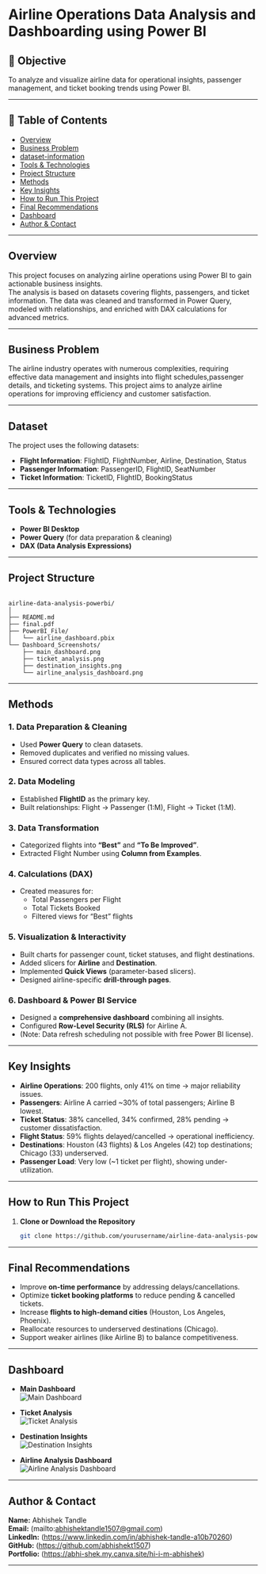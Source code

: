 # Airline Operations Data Analysis and Dashboarding using Power BI   

## 🎯 Objective  
To analyze and visualize airline data for operational insights, passenger management, and ticket booking trends using Power BI. 

---

## 📑 Table of Contents  
 
- <a href="#overview">Overview</a>
- <a href="#business-problem">Business Problem</a>
- <a href="#dataset">dataset-information</a>
- <a href="#tools--technologies">Tools & Technologies</a>
- <a href="#project-structure">Project Structure</a>
- <a href="#methods">Methods</a>
- <a href="#key insights">Key Insights</a>
- <a href="#how-to-run-this-project">How to Run This Project</a>
- <a href="#final-recommendations">Final Recommendations</a>
- <a href="#dashboard">Dashboard</a>
- <a href="#author--contact">Author & Contact</a>


---

<h2><a class="anchor" id="overview"></a>Overview</h2>

This project focuses on analyzing airline operations using Power BI to gain actionable business insights.  
The analysis is based on datasets covering flights, passengers, and ticket information. The data was cleaned and transformed in Power Query, modeled with relationships, and enriched with DAX calculations for advanced metrics.  

---

<h2><a class="anchor" id="business-problem"></a>Business Problem</h2>

The airline industry operates with numerous complexities, requiring effective data
management and insights into flight schedules,passenger details, and ticketing systems. This
project aims to analyze airline operations for improving efficiency and customer satisfaction.

---

<h2><a class="anchor" id="dataset"></a>Dataset</h2> 

The project uses the following datasets:  
- **Flight Information**: FlightID, FlightNumber, Airline, Destination, Status  
- **Passenger Information**: PassengerID, FlightID, SeatNumber  
- **Ticket Information**: TicketID, FlightID, BookingStatus  

---

<h2><a class="anchor" id="tools--technologies"></a>Tools & Technologies</h2>

- **Power BI Desktop**  
- **Power Query** (for data preparation & cleaning)  
- **DAX (Data Analysis Expressions)**  

---

<h2><a class="anchor" id="project-structure"></a>Project Structure</h2>

```

airline-data-analysis-powerbi/
│
├── README.md
├── final.pdf
├── PowerBI_File/
│   └── airline_dashboard.pbix
└── Dashboard_Screenshots/
    ├── main_dashboard.png
    ├── ticket_analysis.png
    ├── destination_insights.png
    └── airline_analysis_dashboard.png

```

---


<h2><a class="anchor" id="methods"></a>Methods</h2>

### 1. Data Preparation & Cleaning
- Used **Power Query** to clean datasets.  
- Removed duplicates and verified no missing values.  
- Ensured correct data types across all tables.  

### 2. Data Modeling
- Established **FlightID** as the primary key.  
- Built relationships: Flight → Passenger (1:M), Flight → Ticket (1:M).  

### 3. Data Transformation
- Categorized flights into **“Best”** and **“To Be Improved”**.  
- Extracted Flight Number using **Column from Examples**.  

### 4. Calculations (DAX)
- Created measures for:  
  - Total Passengers per Flight  
  - Total Tickets Booked  
  - Filtered views for “Best” flights  

### 5. Visualization & Interactivity
- Built charts for passenger count, ticket statuses, and flight destinations.  
- Added slicers for **Airline** and **Destination**.  
- Implemented **Quick Views** (parameter-based slicers).  
- Designed airline-specific **drill-through pages**.  

### 6. Dashboard & Power BI Service
- Designed a **comprehensive dashboard** combining all insights.  
- Configured **Row-Level Security (RLS)** for Airline A.  
- (Note: Data refresh scheduling not possible with free Power BI license).  

---

<h2><a class="anchor" id="key insights"></a>Key Insights</h2>

- **Airline Operations**: 200 flights, only 41% on time → major reliability issues.  
- **Passengers**: Airline A carried ~30% of total passengers; Airline B lowest.  
- **Ticket Status**: 38% cancelled, 34% confirmed, 28% pending → customer dissatisfaction.  
- **Flight Status**: 59% flights delayed/cancelled → operational inefficiency.  
- **Destinations**: Houston (43 flights) & Los Angeles (42) top destinations; Chicago (33) underserved.  
- **Passenger Load**: Very low (~1 ticket per flight), showing under-utilization.  

---

<h2><a class="anchor" id="how-to-run-this-project"></a>How to Run This Project</h2>

1. **Clone or Download the Repository**
   ```bash
   git clone https://github.com/yourusername/airline-data-analysis-powerbi.git

---

<h2><a class="anchor" id="final-recommendations"></a>Final Recommendations</h2>

- Improve **on-time performance** by addressing delays/cancellations.  
- Optimize **ticket booking platforms** to reduce pending & cancelled tickets.  
- Increase **flights to high-demand cities** (Houston, Los Angeles, Phoenix).  
- Reallocate resources to underserved destinations (Chicago).  
- Support weaker airlines (like Airline B) to balance competitiveness.  


---

<h2><a class="anchor" id="dashboard"></a>Dashboard</h2>

- **Main Dashboard**  
  ![Main Dashboard](Dashboard_Screenshots/Main_Dashboard.png)  

- **Ticket Analysis**  
  ![Ticket Analysis](Dashboard_Screenshots/Ticket_Analysis.png)  

- **Destination Insights**  
  ![Destination Insights](Dashboard_Screenshots/Destination_Insights.png)  

- **Airline Analysis Dashboard**  
  ![Airline Analysis Dashboard](Dashboard_Screenshots/Airline_Analysis_Dashboard.png)  

---

<h2><a class="anchor" id="author--contact"></a>Author & Contact</h2>

**Name:** Abhishek Tandle  
**Email:** (mailto:abhishektandle1507@gmail.com)  
**LinkedIn:** (https://www.linkedin.com/in/abhishek-tandle-a10b70260)  
**GitHub:** (https://github.com/abhishekt1507)  
**Portfolio:** (https://abhi-shek.my.canva.site/hi-i-m-abhishek)  

---